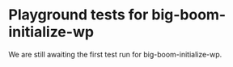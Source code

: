 # Playground tests for big-boom-initialize-wp
We are still awaiting the first test run for big-boom-initialize-wp.
